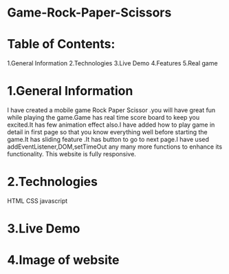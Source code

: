 # Game-Rock-Paper-Scissors
# Table of Contents:
1.General Information 2.Technologies 3.Live Demo 4.Features 5.Real game

# 1.General Information
I have created a mobile game Rock Paper Scissor .you will have great fun while playing the game.Game has real time score board to keep you excited.It has few animation effect also.I have added how to play game in detail in first page so that you know everything well before starting the game.It has sliding feature .It has button to go to next page.I have used addEventListener,DOM,setTimeOut any many more functions to enhance its functionality. This website is fully responsive.

# 2.Technologies
HTML
CSS
javascript

# 3.Live Demo


# 4.Image of website
